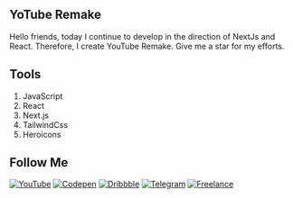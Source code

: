 ## YoTube Remake
Hello friends, today I continue to develop in the direction of NextJs and React. Therefore, I create YouTube Remake. Give me a star for my efforts.

## Tools
1. JavaScript
2. React 
3. Next.js
4. TailwindCss
5. Heroicons

## Follow Me
[![YouTube](https://img.shields.io/badge/-YouTube-090909?style=for-the-badge&logo=youtube&logoColor=FF0000)](https://www.youtube.com/channel/UCpSg_NBPjrI5c-g1BPFWg_w)
[![Codepen](https://img.shields.io/badge/-Codepen-090909?style=for-the-badge&logo=codepen)](https://codepen.io/STAPE)
[![Dribbble](https://img.shields.io/badge/-Dribbble-090909?style=for-the-badge&logo=dribbble)](https://dribbble.com/STAPE-Web)
[![Telegram](https://img.shields.io/badge/-Telegram-090909?style=for-the-badge&logo=telegram)](https://t.me/+Hfd2Syn-En1lNmVi)
[![Freelance](https://img.shields.io/badge/-Freelance-090909?style=for-the-badge&logo=kwork)](https://kwork.ru/user/kirill_kirilenko)
